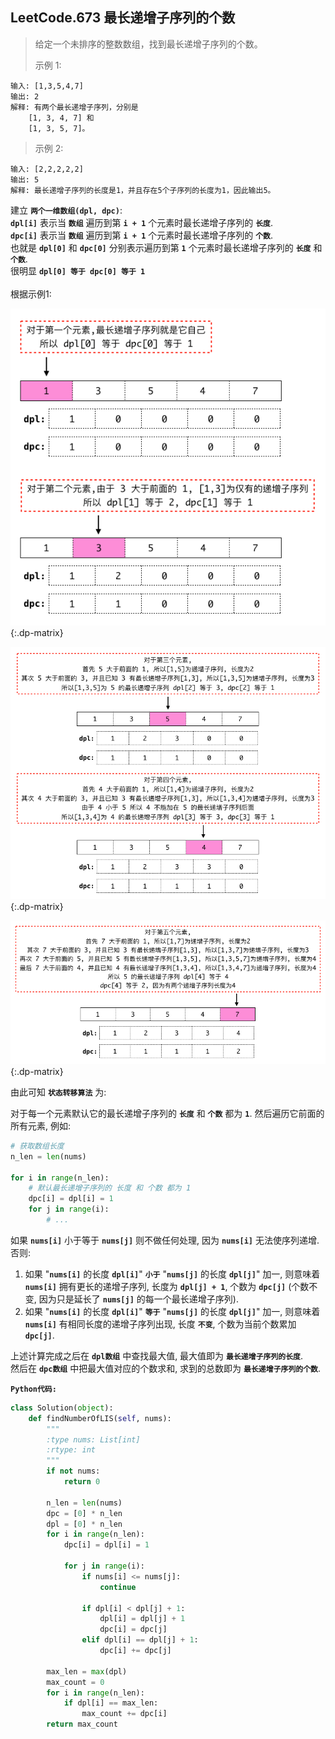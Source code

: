 ## LeetCode.673 最长递增子序列的个数

> 给定一个未排序的整数数组，找到最长递增子序列的个数。
>
> 示例 1:
```
输入: [1,3,5,4,7]
输出: 2
解释: 有两个最长递增子序列，分别是
    [1, 3, 4, 7] 和
    [1, 3, 5, 7]。
```
>
> 示例 2:
```
输入: [2,2,2,2,2]
输出: 5
解释: 最长递增子序列的长度是1，并且存在5个子序列的长度为1，因此输出5。
```

建立 **`两个一维数组(dpl, dpc)`**:<br>
**`dpl[i]`** 表示当 **`数组`** 遍历到第 **`i + 1`** 个元素时最长递增子序列的 **`长度`**.<br>
**`dpc[i]`** 表示当 **`数组`** 遍历到第 **`i + 1`** 个元素时最长递增子序列的 **`个数`**.<br>
也就是 **`dpl[0]`** 和 **`dpc[0]`** 分别表示遍历到第 **`1`** 个元素时最长递增子序列的 **`长度`** 和 **`个数`**.<br>
很明显 **`dpl[0] 等于 dpc[0] 等于 1`**<br><br>
根据示例1:

![dp matrix](pic1.png){:.dp-matrix}

![dp matrix](pic2.png){:.dp-matrix}

![dp matrix](pic3.png){:.dp-matrix}

由此可知 **`状态转移算法`** 为:<br>

对于每一个元素默认它的最长递增子序列的 **`长度`** 和 **`个数`** 都为 **`1`**.
然后遍历它前面的所有元素, 例如:

```python
# 获取数组长度
n_len = len(nums)

for i in range(n_len):
    # 默认最长递增子序列的 长度 和 个数 都为 1
    dpc[i] = dpl[i] = 1
    for j in range(i):
        # ...
```

如果 **`nums[i]`** 小于等于 **`nums[j]`** 则不做任何处理, 因为 **`nums[i]`** 无法使序列递增.<br>
否则:
1. 如果 "**`nums[i]`** 的长度 **`dpl[i]`**" **`小于`** "**`nums[j]`** 的长度 **`dpl[j]`**" 加一, 则意味着 **`nums[i]`** 拥有更长的递增子序列,
长度为 **`dpl[j] + 1`**, 个数为 **`dpc[j]`** (个数不变, 因为只是延长了 **`nums[j]`** 的每一个最长递增子序列).
2. 如果 "**`nums[i]`** 的长度 **`dpl[i]`**" **`等于`** "**`nums[j]`** 的长度 **`dpl[j]`**" 加一, 则意味着 **`nums[i]`** 有相同长度的递增子序列出现,
长度 **`不变`**, 个数为当前个数累加 **`dpc[j]`**.

上述计算完成之后在 **`dpl数组`** 中查找最大值, 最大值即为 **`最长递增子序列的长度`**.<br>
然后在 **`dpc数组`** 中把最大值对应的个数求和, 求到的总数即为 **`最长递增子序列的个数`**.

**`Python代码:`**

```python
class Solution(object):
    def findNumberOfLIS(self, nums):
        """
        :type nums: List[int]
        :rtype: int
        """
        if not nums:
            return 0

        n_len = len(nums)
        dpc = [0] * n_len
        dpl = [0] * n_len
        for i in range(n_len):
            dpc[i] = dpl[i] = 1

            for j in range(i):
                if nums[i] <= nums[j]:
                    continue

                if dpl[i] < dpl[j] + 1:
                    dpl[i] = dpl[j] + 1
                    dpc[i] = dpc[j]
                elif dpl[i] == dpl[j] + 1:
                    dpc[i] += dpc[j]

        max_len = max(dpl)
        max_count = 0
        for i in range(n_len):
            if dpl[i] == max_len:
                max_count += dpc[i]
        return max_count
```
